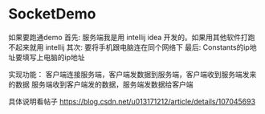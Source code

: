 # SocketDemo
如果要跑通demo
首先: 服务端我是用 intellij idea 开发的。如果用其他软件打跑不起来就用 intellij
其次: 要将手机跟电脑连在同个网络下
最后: Constants的ip地址要填写上电脑的ip地址

实现功能：
客户端连接服务端，客户端发数据到服务端，客户端收到服务端发来的数据
服务端收到客户端发的数据，服务端发数据给客户端

具体说明看帖子
https://blog.csdn.net/u013171212/article/details/107045693




